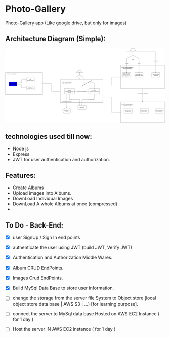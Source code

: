 # Photo-Gallery
Photo-Gallery app (Like google drive, but only for images)

## Architecture Diagram (Simple):
![Architecture_Diagram](https://github.com/Ahmed-Araby/Photo-Gallery/blob/master/dump/photo-gallery_Architecture_Diagram.png)


## technologies used till now:
* Node js
* Express
* JWT for user authentication and authorization.

## Features:
* Create Albums 
* Upload images into Albums.
* DownLoad Individual Images
* DownLoad A whole Albums at once (compressed)
* 

## To Do - Back-End:
- [X] user SignUp / Sign In end points
- [X] authenticate the user using JWT (build JWT, Verify JWT)
- [X] Authentication and Authorization Middle Wares.
- [X] Album CRUD EndPoints.
- [X] Images Crud EndPoints.  
- [X] Build MySql Data Base to store user information.
- [ ] change the storage from the server file System to Object store (local object store data base | AWS S3 | ...) [for learning purpose].
- [ ] connect the server to MySql data base Hosted on AWS EC2 Instance ( for 1 day )
- [ ] Host the server IN AWS EC2 instance ( for 1 day )

